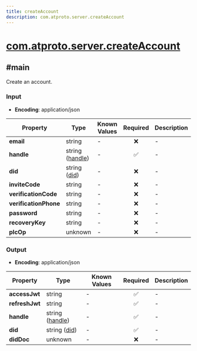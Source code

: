 ```yaml
---
title: createAccount
description: com.atproto.server.createAccount
---
```


# [com.atproto.server.createAccount](https://github.com/myConsciousness/atproto.dart/blob/main/lexicons/com/atproto/server/createAccount.json)

## #main

Create an account.

### Input

- **Encoding**: application/json

| Property | Type | Known Values | Required | Description |
| --- | --- | --- | :---: | --- |
| **email** | string | - | ❌ | - |
| **handle** | string ([handle](https://atproto.com/specs/handle)) | - | ✅ | - |
| **did** | string ([did](https://atproto.com/specs/did)) | - | ❌ | - |
| **inviteCode** | string | - | ❌ | - |
| **verificationCode** | string | - | ❌ | - |
| **verificationPhone** | string | - | ❌ | - |
| **password** | string | - | ❌ | - |
| **recoveryKey** | string | - | ❌ | - |
| **plcOp** | unknown | - | ❌ | - |

### Output

- **Encoding**: application/json

| Property | Type | Known Values | Required | Description |
| --- | --- | --- | :---: | --- |
| **accessJwt** | string | - | ✅ | - |
| **refreshJwt** | string | - | ✅ | - |
| **handle** | string ([handle](https://atproto.com/specs/handle)) | - | ✅ | - |
| **did** | string ([did](https://atproto.com/specs/did)) | - | ✅ | - |
| **didDoc** | unknown | - | ❌ | - |

